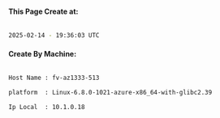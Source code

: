 
   
#### This Page Create at:

```bash

2025-02-14 - 19:36:03 UTC

```

#### Create By Machine:

```bash

Host Name : fv-az1333-513

platform  : Linux-6.8.0-1021-azure-x86_64-with-glibc2.39

Ip Local  : 10.1.0.18

```

